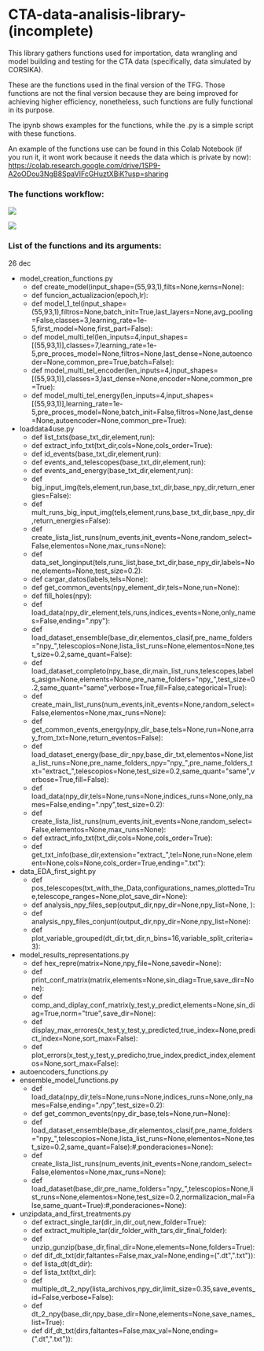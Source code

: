 # CTA-data-analisis-library-(incomplete)
This library gathers functions used for importation, data wrangling and model building and testing for the CTA data (specifically, data simulated by CORSIKA).


These are the functions used in the final version of the TFG. Those functions are not the final version because they are being improved for achieving higher efficiency, nonetheless, such functions are fully functional in its purpose.

The ipynb shows examples for the functions, while the .py is a simple script with these functions.

An example of the functions use can be found in this Colab Notebook (if you run it, it wont work because it needs the data which is private by now):  
https://colab.research.google.com/drive/1SP9-A2oODou3NgB8SpaVIFcGHuztXBiK?usp=sharing


### The functions workflow: 


![]("./imgs/carga_inicial_datos.png") 


![]("./imgs/create_model_etc.png")


### List of the functions and its arguments:

26 dec
* model_creation_functions.py
	* def create_model(input_shape=(55,93,1),filts=None,kerns=None): 
	* def funcion_actualizacion(epoch,lr): 
	* def model_1_tel(input_shape=(55,93,1),filtros=None,batch_init=True,last_layers=None,avg_pooling=False,classes=3,learning_rate=1e-5,first_model=None,first_part=False): 
	* def model_multi_tel(len_inputs=4,input_shapes=[(55,93,1)],classes=7,learning_rate=1e-5,pre_proces_model=None,filtros=None,last_dense=None,autoencoder=None,common_pre=True,batch=False): 
	* def model_multi_tel_encoder(len_inputs=4,input_shapes=[(55,93,1)],classes=3,last_dense=None,encoder=None,common_pre=True): 
	* def model_multi_tel_energy(len_inputs=4,input_shapes=[(55,93,1)],learning_rate=1e-5,pre_proces_model=None,batch_init=False,filtros=None,last_dense=None,autoencoder=None,common_pre=True): 
* loaddata4use.py
	* def list_txts(base_txt_dir,element,run): 
	* def extract_info_txt(txt_dir,cols=None,cols_order=True): 
	* def id_events(base_txt_dir,element,run): 
	* def events_and_telescopes(base_txt_dir,element,run): 
	* def events_and_energy(base_txt_dir,element,run): 
	* def big_input_img(tels,element,run,base_txt_dir,base_npy_dir,return_energies=False): 
	* def mult_runs_big_input_img(tels,element,runs,base_txt_dir,base_npy_dir,return_energies=False): 
	* def create_lista_list_runs(num_events,init_events=None,random_select=False,elementos=None,max_runs=None): 
	* def data_set_longinput(tels,runs_list,base_txt_dir,base_npy_dir,labels=None,elements=None,test_size=0.2): 
	* def cargar_datos(labels,tels=None): 
	* def get_common_events(npy_element_dir,tels=None,run=None): 
	* def fill_holes(npy): 
	* def load_data(npy_dir_element,tels,runs,indices_events=None,only_names=False,ending=".npy"): 
	* def load_dataset_ensemble(base_dir,elementos_clasif,pre_name_folders="npy_",telescopios=None,lista_list_runs=None,elementos=None,test_size=0.2,same_quant=False): 
	* def load_dataset_completo(npy_base_dir,main_list_runs,telescopes,labels_asign=None,elements=None,pre_name_folders="npy_",test_size=0.2,same_quant="same",verbose=True,fill=False,categorical=True): 
	* def create_main_list_runs(num_events,init_events=None,random_select=False,elementos=None,max_runs=None): 
	* def get_common_events_energy(npy_dir_base,tels=None,run=None,array_from_txt=None,return_eventos=False): 
	* def load_dataset_energy(base_dir_npy,base_dir_txt,elementos=None,lista_list_runs=None,pre_name_folders_npy="npy_",pre_name_folders_txt="extract_",telescopios=None,test_size=0.2,same_quant="same",verbose=True,fill=False): 
	* def load_data(npy_dir,tels=None,runs=None,indices_runs=None,only_names=False,ending=".npy",test_size=0.2): 
	* def create_lista_list_runs(num_events,init_events=None,random_select=False,elementos=None,max_runs=None): 
	* def extract_info_txt(txt_dir,cols=None,cols_order=True): 
	* def get_txt_info(base_dir,extension="extract_",tel=None,run=None,element=None,cols=None,cols_order=True,ending=".txt"): 
* data_EDA_first_sight.py
	* def pos_telescopes(txt_with_the_Data,configurations_names,plotted=True,telescope_ranges=None,plot_save_dir=None): 
	* def analysis_npy_files_sep(output_dir,npy_dir=None,npy_list=None, ): 
	* def analysis_npy_files_conjunt(output_dir,npy_dir=None,npy_list=None): 
	* def plot_variable_grouped(dt_dir,txt_dir,n_bins=16,variable_split_criteria=3): 
* model_results_representations.py
	* def hex_repre(matrix=None,npy_file=None,savedir=None): 
	* def print_conf_matrix(matrix,elements=None,sin_diag=True,save_dir=None): 
	* def comp_and_diplay_conf_matrix(y_test,y_predict,elements=None,sin_diag=True,norm="true",save_dir=None): 
	* def display_max_errores(x_test,y_test,y_predicted,true_index=None,predict_index=None,sort_max=False): 
	* def plot_errors(x_test,y_test,y_predicho,true_index,predict_index,elementos=None,sort_max=False): 
* autoencoders_functions.py
* ensemble_model_functions.py
	* def load_data(npy_dir,tels=None,runs=None,indices_runs=None,only_names=False,ending=".npy",test_size=0.2): 
	* def get_common_events(npy_dir_base,tels=None,run=None): 
	* def load_dataset_ensemble(base_dir,elementos_clasif,pre_name_folders="npy_",telescopios=None,lista_list_runs=None,elementos=None,test_size=0.2,same_quant=False):#,ponderaciones=None): 
	* def create_lista_list_runs(num_events,init_events=None,random_select=False,elementos=None,max_runs=None): 
	* def load_dataset(base_dir,pre_name_folders="npy_",telescopios=None,list_runs=None,elementos=None,test_size=0.2,normalizacion_mal=False,same_quant=True):#,ponderaciones=None): 
* unzipdata_and_first_treatments.py
	* def extract_single_tar(dir_in,dir_out,new_folder=True): 
	* def extract_multiple_tar(dir_folder_with_tars,dir_final_folder): 
	* def unzip_gunzip(base_dir,final_dir=None,elements=None,folders=True): 
	* def dif_dt_txt(dir,faltantes=False,max_val=None,ending=(".dt",".txt")): 
	* def lista_dt(dt_dir): 
	* def lista_txt(txt_dir): 
	* def multiple_dt_2_npy(lista_archivos,npy_dir,limit_size=0.35,save_events_id=False,verbose=False): 
	* def dt_2_npy(base_dir,npy_base_dir=None,elements=None,save_names_list=True): 
	* def dif_dt_txt(dirs,faltantes=False,max_val=None,ending=(".dt",".txt")): 
